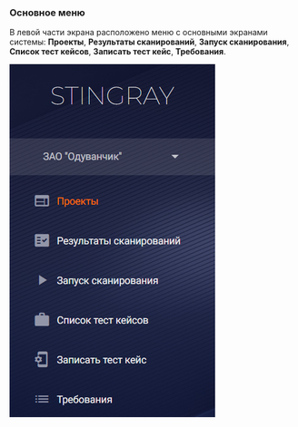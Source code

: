 ### Основное меню
В левой части экрана расположено меню с основными экранами системы: **Проекты**, **Результаты сканирований**, **Запуск сканирования**, **Список тест кейсов**, **Записать тест кейс**, **Требования**.

![Основное меню](img/image22.png)
